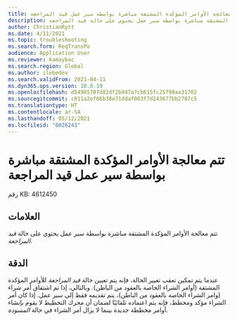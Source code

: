 ```yaml
---
title: تتم معالجة الأوامر المؤكدة المشتقة مباشرة بواسطة سير عمل قيد المراجعة
description: تتم معالجة الأوامر المؤكدة المشتقة مباشرة بواسطة سير عمل يحتوي على حالة قيد المراجعة.
author: ChristianRytt
ms.date: 4/11/2021
ms.topic: troubleshooting
ms.search.form: ReqTransPo
audience: Application User
ms.reviewer: kamaybac
ms.search.region: Global
ms.author: ilebedev
ms.search.validFrom: 2021-04-11
ms.dyn365.ops.version: 10.0.19
ms.openlocfilehash: d54985707d82df2b947a7cb615fc25f90aa31702
ms.sourcegitcommit: c011a2ef66b38e71ddaf003f7d243677bb2707c5
ms.translationtype: HT
ms.contentlocale: ar-SA
ms.lasthandoff: 05/12/2021
ms.locfileid: "6026243"
---
```

# <a name="directly-derived-firmed-orders-are-processed-by-an-in-review-workflow"></a>تتم معالجة الأوامر المؤكدة المشتقة مباشرة بواسطة سير عمل قيد المراجعة

رقم KB: 4612450

## <a name="symptoms"></a>العلامات

تتم معالجة الأوامر المؤكدة المشتقة مباشرة بواسطة سير عمل يحتوي على حالة *قيد المراجعة*.

## <a name="resolution"></a>الدقة

عندما يتم تمكين تعقب تغيير الحالة، فإنه يتم تعيين حالة *قيد المراجعة* للأوامر المؤكدة المشتقة (أوامر الشراء الخاصة بالعقود من الباطن). وبالتالي، إذا تم اشتقاق أمر شراء (وامر الشراء الخاصة بالعقود من الباطن)، يتم تقديمه فقط إلى سير عمل. إذا كان أمر الشراء مؤكد ومخطط، فإنه يتم اعتماده تلقائيًا لضمان أن محرك التخطيط لا يقوم بإنشاء أوامر مخططة جديدة بينما لا يزال أمر الشراء في حالة *المسودة*.
